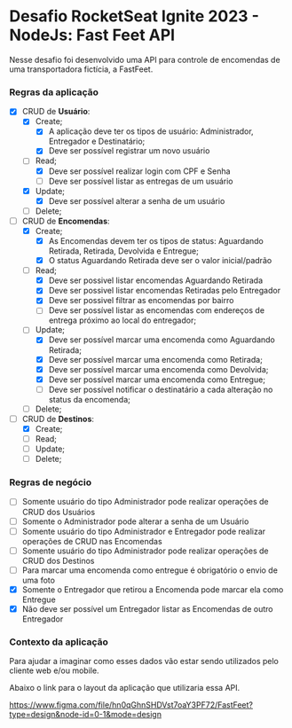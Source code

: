 # Desafio RocketSeat Ignite 2023 - NodeJs: Fast Feet API

Nesse desafio foi desenvolvido uma API para controle de encomendas de uma transportadora fictícia, a FastFeet.

### Regras da aplicação

- [X] CRUD de **Usuário**:
  - [X] Create;
    - [X] A aplicação deve ter os tipos de usuário: 
          Administrador, Entregador e Destinatário;
    - [X] Deve ser possível registrar um novo usuário
  - [ ] Read;
    - [X] Deve ser possível realizar login com CPF e Senha
    - [ ] Deve ser possível listar as entregas de um usuário
  - [X] Update;
    - [X] Deve ser possível alterar a senha de um usuário
  - [ ] Delete;

- [ ] CRUD de **Encomendas**:
  - [X] Create;
    - [X] As Encomendas devem ter os tipos de status: 
          Aguardando Retirada, Retirada, Devolvida e Entregue;
    - [X] O status Aguardando Retirada deve ser o valor inicial/padrão
  - [ ] Read;
    - [X] Deve ser possivel listar encomendas Aguardando Retirada
    - [X] Deve ser possivel listar encomendas Retiradas pelo Entregador
    - [X] Deve ser possivel filtrar as encomendas por bairro
    - [ ] Deve ser possível listar as encomendas com endereços de entrega
          próximo ao local do entregador;
  - [ ] Update;
     - [X] Deve ser possível marcar uma encomenda como Aguardando Retirada; 
     - [X] Deve ser possível marcar uma encomenda como Retirada;
     - [X] Deve ser possível marcar uma encomenda como Devolvida;
     - [X] Deve ser possível marcar uma encomenda como Entregue;
     - [ ] Deve ser possível notificar o destinatário a cada 
           alteração no status da encomenda;
  - [ ] Delete;

- [ ] CRUD de **Destinos**:
  - [X] Create;
  - [ ] Read;
  - [ ] Update;
  - [ ] Delete;

### Regras de negócio

- [ ] Somente usuário do tipo Administrador pode realizar 
  operações de CRUD dos Usuários
- [ ] Somente o Administrador pode alterar a senha de um Usuário
- [ ] Somente usuário do tipo Administrador e Entregador pode realizar 
  operações de CRUD nas Encomendas
- [ ] Somente usuário do tipo Administrador pode realizar
  operações de CRUD dos Destinos
- [ ] Para marcar uma encomenda como entregue é obrigatório o envio de uma foto
- [X] Somente o Entregador que retirou a Encomenda pode marcar ela como Entregue
- [X] Não deve ser possível um Entregador listar as Encomendas de outro Entregador

### Contexto da aplicação

Para ajudar a imaginar como esses dados vão estar sendo utilizados pelo cliente web e/ou mobile. 

Abaixo o link para o layout da aplicação que utilizaria essa API.

https://www.figma.com/file/hn0qGhnSHDVst7oaY3PF72/FastFeet?type=design&node-id=0-1&mode=design